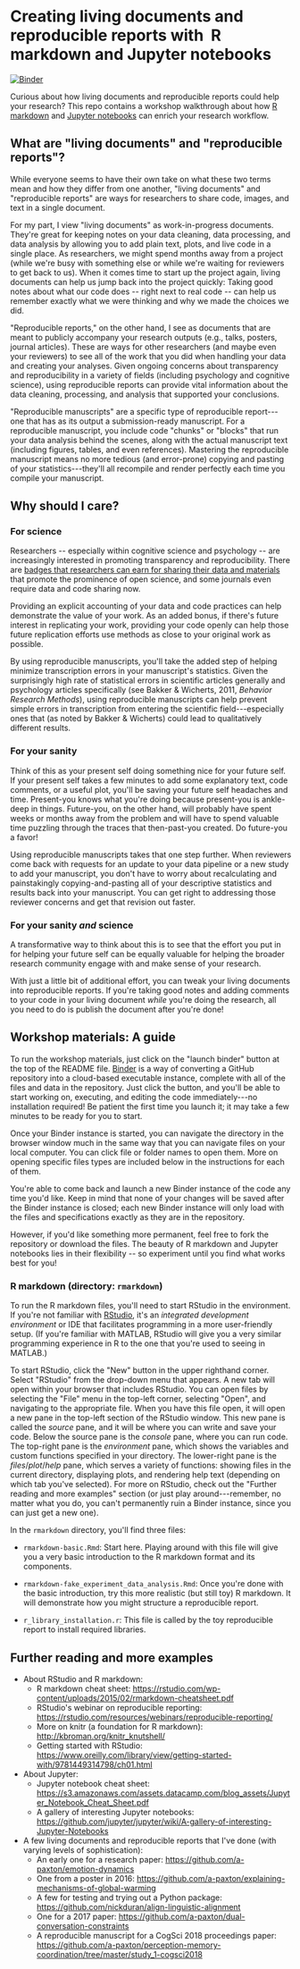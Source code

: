 # Creating living documents and reproducible reports with  R markdown and Jupyter notebooks

[![Binder](http://mybinder.org/badge_logo.svg)](https://mybinder.org/v2/gh/a-paxton/living-documents/dsw2020)

Curious about how living documents and reproducible reports could help your
research? This repo contains a workshop walkthrough about how
[R markdown](https://rmarkdown.rstudio.com/) and
[Jupyter notebooks](http://jupyter.org/) can enrich your research workflow.

## What are "living documents" and "reproducible reports"?

While everyone seems to have their own take on what these two terms mean and how
they differ from one another, "living documents" and "reproducible reports" are
ways for researchers to share code, images, and text in a single document.

For my part, I view "living documents" as work-in-progress documents. They're
great for keeping notes on your data cleaning, data processing, and data
analysis by allowing you to add plain text, plots, and live code in a single
place. As researchers, we might spend months away from a project (while we're
busy with something else or while we're waiting for reviewers to get back to
us). When it comes time to start up the project again, living documents can help
us jump back into the project quickly: Taking good notes about what our code
does -- right next to real code -- can help us remember exactly what we were
thinking and why we made the choices we did.

"Reproducible reports," on the other hand, I see as documents that are meant to
publicly accompany your research outputs (e.g., talks, posters, journal
articles). These are ways for other researchers (and maybe even your reviewers)
to see all of the work that you did when handling your data and creating your
analyses. Given ongoing concerns about transparency and reproducibility in a
variety of fields (including psychology and cognitive science), using
reproducible reports can provide vital information about the data cleaning,
processing, and analysis that supported your conclusions.

"Reproducible manuscripts" are a specific type of reproducible report---one that
has as its output a submission-ready manuscript. For a reproducible manuscript,
you include code "chunks" or "blocks" that run your data analysis behind the
scenes, along with the actual manuscript text (including figures, tables, and
even references). Mastering the reproducible manuscript means no more tedious
(and error-prone) copying and pasting of your statistics---they'll all recompile
and render perfectly each time you compile your manuscript.

## Why should I care?

### For science

Researchers -- especially within cognitive science and psychology -- are
increasingly interested in promoting transparency and reproducibility. There are
[badges that researchers can earn for sharing their data and
materials](https://cos.io/our-services/open-science-badges/) that promote the
prominence of open science, and some journals even require data and code sharing
now.

Providing an explicit accounting of your data and code practices can help
demonstrate the value of your work. As an added bonus, if there's future
interest in replicating your work, providing your code openly can help those
future replication efforts use methods as close to your original work as
possible.

By using reproducible manuscripts, you'll take the added step of helping
minimize transcription errors in your manuscript's statistics. Given the
surprisingly high rate of statistical errors in scientific articles generally
and psychology articles specifically (see Bakker & Wicherts, 2011, *Behavior
Research Methods*), using reproducible manuscripts can help prevent simple
errors in transcription from entering the scientific field---especially ones
that (as noted by Bakker & Wicherts) could lead to qualitatively different
results.

### For your sanity

Think of this as your present self doing something nice for your future self. If
your present self takes a few minutes to add some explanatory text, code
comments, or a useful plot, you'll be saving your future self headaches and
time. Present-you knows what you're doing because present-you is ankle-deep in
things. Future-you, on the other hand, will probably have spent weeks or months
away from the problem and will have to spend valuable time puzzling through the
traces that then-past-you created. Do future-you a favor!

Using reproducible manuscripts takes that one step further. When reviewers come
back with requests for an update to your data pipeline or a new study to add
your manuscript, you don't have to worry about recalculating and painstakingly
copying-and-pasting all of your descriptive statistics and results back into
your manuscript. You can get right to addressing those reviewer concerns and get
that revision out faster.

### For your sanity *and* science

A transformative way to think about this is to see that the effort you put in
for helping your future self can be equally valuable for helping the broader
research community engage with and make sense of your research.

With just a little bit of additional effort, you can tweak your living documents
into reproducible reports. If you're taking good notes and adding comments to
your code in your living document *while* you're doing the research, all you
need to do is publish the document after you're done!

## Workshop materials: A guide

To run the workshop materials, just click on the "launch binder" button at the
top of the README file. [Binder](https://mybinder.org/) is a way of converting a
GitHub repository into a cloud-based executable instance, complete with all of
the files and data in the repository. Just click the button, and you'll be able
to start working on, executing, and editing the code  immediately---no
installation required! Be patient the first time you launch it; it may take
a few minutes to be ready for you to start.

Once your Binder instance is started, you can navigate the directory in the
browser window much in the same way that you can navigate files on your local
computer. You can click file or folder names to open them. More on opening
specific files types are included below in the instructions for each of them.

You're able to come back and launch a new Binder instance of the code any time
you'd like. Keep in mind that none of your changes will be saved after the
Binder instance is closed; each new Binder instance will only load with the
files and specifications exactly as they are in the repository.

However, if you'd like something more permanent, feel free to fork the
repository or download the files. The beauty of R markdown and Jupyter notebooks
lies in their flexibility -- so experiment until you find what works best for
you!

### R markdown (directory: `rmarkdown`)

To run the R markdown files, you'll need to start RStudio in the environment. If
you're not familiar with [RStudio](https://rstudio.com/products/rstudio/), it's
an *integrated development environment* or IDE that facilitates programming in a
more user-friendly setup. (If you're familiar with MATLAB, RStudio will give you
a very similar programming experience in R to the one that you're used to seeing
in MATLAB.)

To start RStudio, click the "New" button in the upper righthand corner. Select
"RStudio" from the drop-down menu that appears. A new tab will open within your
browser that includes RStudio. You can open files by selecting the "File" menu
in the top-left corner, selecting "Open", and navigating to the appropriate
file. When you have this file open, it will open a new pane in the top-left
section of the RStudio window. This new pane is called the *source* pane, and it
will be where you can write and save your code. Below the source pane is the
*console* pane, where you can run code. The top-right pane is the *environment*
pane, which shows the variables and custom functions specified in your
directory. The lower-right pane is the *files*/*plot*/*help* pane, which serves
a variety of functions: showing files in the current directory, displaying
plots, and rendering help text (depending on which tab you've selected). For
more on RStudio, check out the "Further reading and more examples" section (or
just play around---remember, no matter what you do, you can't permanently ruin a
Binder instance, since you can just get a new one).

In the `rmarkdown` directory, you'll find three files:

* `rmarkdown-basic.Rmd`: Start here. Playing around with this file will give you
  a very basic introduction to the R markdown format and its components.

* `rmarkdown-fake_experiment_data_analysis.Rmd`: Once you're done with the basic
  introduction, try this more realistic (but still toy) R markdown. It will
  demonstrate how you might structure a reproducible report.

* `r_library_installation.r`: This file is called by the toy reproducible report
  to install required libraries.

## Further reading and more examples

* About RStudio and R markdown:
  * R markdown cheat sheet: https://rstudio.com/wp-content/uploads/2015/02/rmarkdown-cheatsheet.pdf
  * RStudio's webinar on reproducible reporting: https://rstudio.com/resources/webinars/reproducible-reporting/
  * More on knitr (a foundation for R markdown): http://kbroman.org/knitr_knutshell/
  * Getting started with RStudio: https://www.oreilly.com/library/view/getting-started-with/9781449314798/ch01.html
* About Jupyter:
  * Jupyter notebook cheat sheet: https://s3.amazonaws.com/assets.datacamp.com/blog_assets/Jupyter_Notebook_Cheat_Sheet.pdf
  * A gallery of interesting Jupyter notebooks: https://github.com/jupyter/jupyter/wiki/A-gallery-of-interesting-Jupyter-Notebooks
* A few living documents and reproducible reports that I've done (with varying
  levels of sophistication):
  * An early one for a research paper: https://github.com/a-paxton/emotion-dynamics
  * One from a poster in 2016: https://github.com/a-paxton/explaining-mechanisms-of-global-warming
  * A few for testing and trying out a Python package: https://github.com/nickduran/align-linguistic-alignment
  * One for a 2017 paper: https://github.com/a-paxton/dual-conversation-constraints
  * A reproducible manuscript for a CogSci 2018 proceedings paper: https://github.com/a-paxton/perception-memory-coordination/tree/master/study_1-cogsci2018
